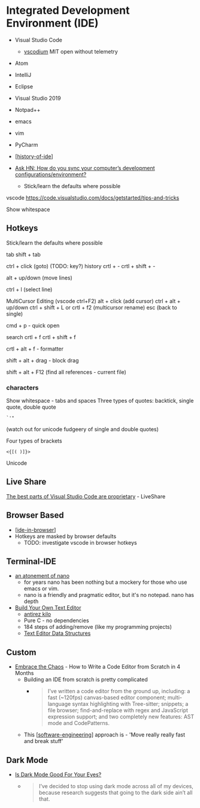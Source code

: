 Integrated Development Environment (IDE)
========================================

* Visual Studio Code
    * [vscodium](https://vscodium.com/) MIT open without telemetry
* Atom
* IntelliJ
* Eclipse
* Visual Studio 2019
* Notpad++
* emacs
* vim
* PyCharm

* [[history-of-ide]]

* [Ask HN: How do you sync your computer’s development configurations/environment?](https://news.ycombinator.com/item?id=31517668)
    * Stick/learn the defaults where possible

vscode
https://code.visualstudio.com/docs/getstarted/tips-and-tricks

Show whitespace

Hotkeys
-------

Stick/learn the defaults where possible

tab
shift + tab

ctrl + click (goto)  (TODO: key?)
history
crtl + -
crtl + shift + -

alt + up/down (move lines)

ctrl + l (select line)

MultiCursor Editing (vscode ctrl+F2)
alt + click (add cursor)
ctrl + alt + up/down
ctrl + shift + L   or  crtl + f2 (multicursor rename)
esc (back to single)

cmd + p - quick open

search
crtl + f
crtl + shift + f


crtl + alt + f - formatter

shift + alt + drag - block drag




shift + alt + F12  (find all references - current file)



### characters

Show whitespace - tabs and spaces
Three types of quotes: backtick, single quote, double quote
```
`'" 
```
(watch out for unicode fudgeery of single and double quotes)

Four types of brackets
```
<{[( )]}>
```
Unicode

Live Share
----------

[The best parts of Visual Studio Code are proprietary](https://underjord.io/the-best-parts-of-visual-studio-code-are-proprietary.html) - LiveShare


Browser Based
-------------

* [[ide-in-browser]]
* Hotkeys are masked by browser defaults
    *  TODO: investigate vscode in browser hotkeys

Terminal-IDE
------------

* [an atonement of nano](https://www.noa-s.org/nano.html)
    * for years nano has been nothing but a mockery for those who use emacs or vim. 
    * nano is a friendly and pragmatic editor, but it's no notepad. nano has depth
* [Build Your Own Text Editor](https://viewsourcecode.org/snaptoken/kilo/)
    * [antirez kilo](http://antirez.com/news/108)
    * Pure C - no dependencies
    * 184 steps of adding/remove (like my programming projects)
    * [Text Editor Data Structures](https://cdacamar.github.io/data%20structures/algorithms/benchmarking/text%20editors/c++/editor-data-structures/)

Custom
------

* [Embrace the Chaos](https://edita.vercel.app/blog/approach/) - How to Write a Code Editor from Scratch in 4 Months
    * Building an IDE from scratch is pretty complicated
        * > I’ve written a code editor from the ground up, including: a fast (~120fps) canvas-based editor component; multi-language syntax highlighting with Tree-sitter; snippets; a file browser; find-and-replace with regex and JavaScript expression support; and two completely new features: AST mode and CodePatterns.
    * This [[software-engineering]] approach is - 'Move really really fast and break stuff'

Dark Mode
---------

* [Is Dark Mode Good For Your Eyes?](https://kevquirk.com/is-dark-mode-such-a-good-idea/)
    * > I’ve decided to stop using dark mode across all of my devices, because research suggests that going to the dark side ain’t all that.

[//begin]: # "Autogenerated link references for markdown compatibility"
[history-of-ide]: history-of-ide.md "History of IDE"
[ide-in-browser]: ide-in-browser.md "IDE in browser"
[software-engineering]: software-engineering.md "Software Engineering"
[//end]: # "Autogenerated link references"